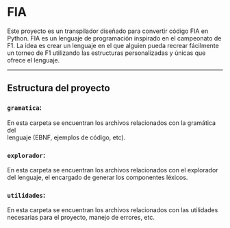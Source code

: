# FIA

Este proyecto es un transpilador diseñado para convertir código FIA en Python.
FIA es un lenguaje de programación inspirado en el campeonato de F1. La idea es
crear un lenguaje en el que alguien pueda recrear fácilmente un torneo de F1
utilizando las estructuras personalizadas y únicas que ofrece el lenguaje.

___

## Estructura del proyecto

### `gramatica`:

En esta carpeta se encuentran los archivos relacionados con la gramática del    
lenguaje (EBNF, ejemplos de código, etc).

### `explorador`:

En esta carpeta se encuentran los archivos relacionados con el explorador del
lenguaje, el encargado de generar los componentes léxicos.

### `utilidades`:

En esta carpeta se encuentran los archivos relacionados con las utilidades
necesarias para el proyecto, manejo de errores, etc.
